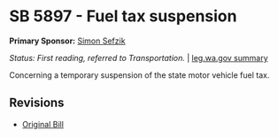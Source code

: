 # SB 5897 - Fuel tax suspension
**Primary Sponsor:** [Simon Sefzik](/person/leg/simon.sefzik.md)

*Status: First reading, referred to Transportation.* | [leg.wa.gov summary](https://app.leg.wa.gov/billsummary?BillNumber=5897&Year=2021)

Concerning a temporary suspension of the state motor vehicle fuel tax.

## Revisions
* [Original Bill](1/)